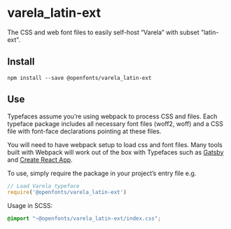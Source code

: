 
# varela_latin-ext

The CSS and web font files to easily self-host “Varela” with subset "latin-ext".

## Install

`npm install --save @openfonts/varela_latin-ext`

## Use

Typefaces assume you’re using webpack to process CSS and files. Each typeface
package includes all necessary font files (woff2, woff) and a CSS file with
font-face declarations pointing at these files.

You will need to have webpack setup to load css and font files. Many tools built
with Webpack will work out of the box with Typefaces such as [Gatsby](https://github.com/gatsbyjs/gatsby)
and [Create React App](https://github.com/facebookincubator/create-react-app).

To use, simply require the package in your project’s entry file e.g.

```javascript
// Load Varela typeface
require('@openfonts/varela_latin-ext')
```

Usage in SCSS:
```scss
@import "~@openfonts/varela_latin-ext/index.css";
```
